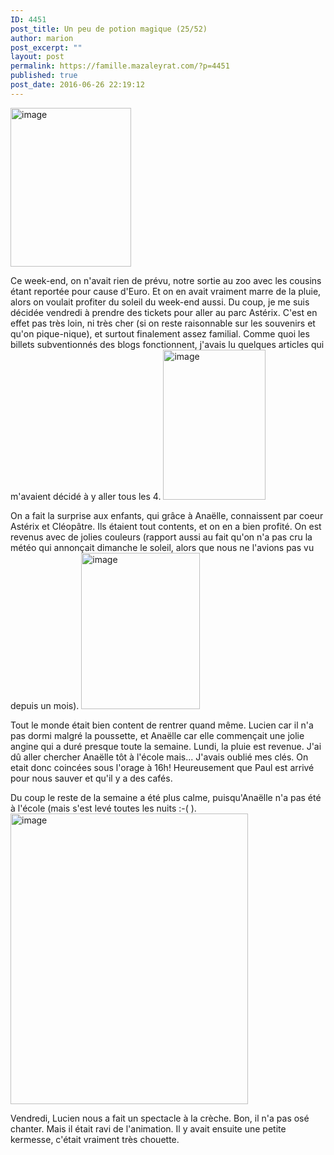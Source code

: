```yaml
---
ID: 4451
post_title: Un peu de potion magique (25/52)
author: marion
post_excerpt: ""
layout: post
permalink: https://famille.mazaleyrat.com/?p=4451
published: true
post_date: 2016-06-26 22:19:12
---
```

<a href="https://famille.mazaleyrat.com/wordpress/wp-content/uploads/2016/06/wp-1466973078140.jpg"><img class="alignleft " title="wp-1466973078140" src="https://famille.mazaleyrat.com/wordpress/wp-content/uploads/2016/06/wp-1466973078140.jpg" alt="image" width="193" height="254" /></a>

Ce week-end, on n'avait rien de prévu, notre sortie au zoo avec les cousins étant reportée pour cause d'Euro. Et on en avait vraiment marre de la pluie, alors on voulait profiter du soleil du week-end aussi. Du coup, je me suis décidée vendredi à prendre des tickets pour aller au parc Astérix. C'est en effet pas très loin, ni très cher (si on reste raisonnable sur les souvenirs et qu'on pique-nique), et surtout finalement assez familial. Comme quoi les billets subventionnés des blogs fonctionnent, j'avais lu quelques articles qui m'avaient décidé à y aller tous les 4.
<a href="https://famille.mazaleyrat.com/wordpress/wp-content/uploads/2016/06/wp-1466973124465.jpg"><img class="alignright " title="wp-1466973124465" src="https://famille.mazaleyrat.com/wordpress/wp-content/uploads/2016/06/wp-1466973124465.jpg" alt="image" width="164" height="240" /></a>

On a fait la surprise aux enfants, qui grâce à Anaëlle, connaissent par coeur Astérix et Cléopâtre. Ils étaient tout contents, et on en a bien profité. On est revenus avec de jolies couleurs (rapport aussi au fait qu'on n'a pas cru la météo qui annonçait dimanche le soleil, alors que nous ne l'avions pas vu depuis un mois).
<a href="https://famille.mazaleyrat.com/wordpress/wp-content/uploads/2016/06/wp-1466973166526.jpg"><img class="alignleft " title="wp-1466973166526" src="https://famille.mazaleyrat.com/wordpress/wp-content/uploads/2016/06/wp-1466973166526.jpg" alt="image" width="190" height="250" /></a>

Tout le monde était bien content de rentrer quand même. Lucien car il n'a pas dormi malgré la poussette, et Anaëlle car elle commençait une jolie angine qui a duré presque toute la semaine.
Lundi, la pluie est revenue. J'ai dû aller chercher Anaëlle tôt à l'école mais... J'avais oublié mes clés. On etait donc coincées sous l'orage à 16h! Heureusement que Paul est arrivé pour nous sauver et qu'il y a des cafés.

Du coup le reste de la semaine a été plus calme, puisqu'Anaëlle n'a pas été à l'école (mais s'est levé toutes les nuits :-( ).
<a href="https://famille.mazaleyrat.com/wordpress/wp-content/uploads/2016/06/wp-1466973258047.jpg"><img class="alignright " title="wp-1466973258047" src="https://famille.mazaleyrat.com/wordpress/wp-content/uploads/2016/06/wp-1466973258047.jpg" alt="image" width="380" height="465" /></a>

Vendredi, Lucien nous a fait un spectacle à la crèche. Bon, il n'a pas osé chanter. Mais il était ravi de l'animation. Il y avait ensuite une petite kermesse, c'était vraiment très chouette.